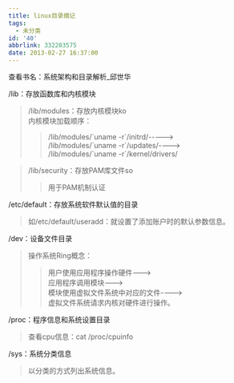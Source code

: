 ```yaml
---
title: linux目录摘记
tags:
  - 未分类
id: '40'
abbrlink: 332203575
date: 2013-02-27 16:37:00
---
```


查看书名：系统架构和目录解析\_邱世华  
  
/lib：存放函数库和内核模块  

> /lib/modules：存放内核模块ko  
> 内核模块加载顺序：  
> 
> > /lib/modules/\`uname -r\`/initrd/----->  
> > /lib/modules/\`uname -r\`/updates/---->  
> > /lib/modules/\`uname -r\`/kernel/drivers/  

> /lib/security：存放PAM库文件so  
> 
> > 用于PAM机制认证  
> 
>   

/etc/default：存放系统软件默认值的目录  

> 如/etc/default/useradd：就设置了添加账户时的默认参数信息。  
>   

/dev：设备文件目录  

> 操作系统Ring概念：  
> 
> > 用户使用应用程序操作硬件--->  
> > 应用程序调用模块--->  
> > 模块使用虚拟文件系统中对应的文件---->  
> > 虚拟文件系统请求内核对硬件进行操作。  

>   

/proc：程序信息和系统设置目录  

> 查看cpu信息：cat /proc/cpuinfo  
>   

/sys：系统分类信息  

> 以分类的方式列出系统信息。
